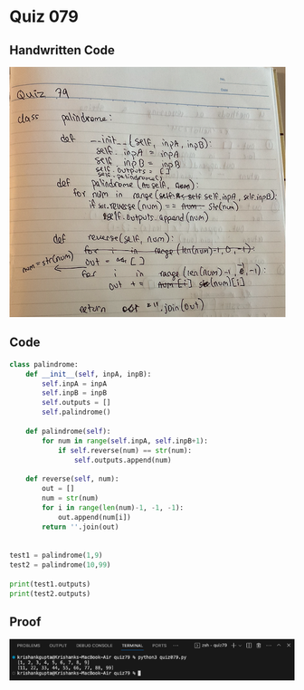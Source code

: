 # Quiz 079

## Handwritten Code

![handwritten code](/quizzes/quiz79/handwritten.png)

## Code

```.py
class palindrome:
    def __init__(self, inpA, inpB):
        self.inpA = inpA
        self.inpB = inpB
        self.outputs = []
        self.palindrome()

    def palindrome(self):
        for num in range(self.inpA, self.inpB+1):
            if self.reverse(num) == str(num):
                self.outputs.append(num)

    def reverse(self, num):
        out = []
        num = str(num)
        for i in range(len(num)-1, -1, -1):
            out.append(num[i])
        return ''.join(out)
    

test1 = palindrome(1,9)
test2 = palindrome(10,99)

print(test1.outputs)
print(test2.outputs)
```

## Proof

![proof](/quizzes/quiz79/proof.png)